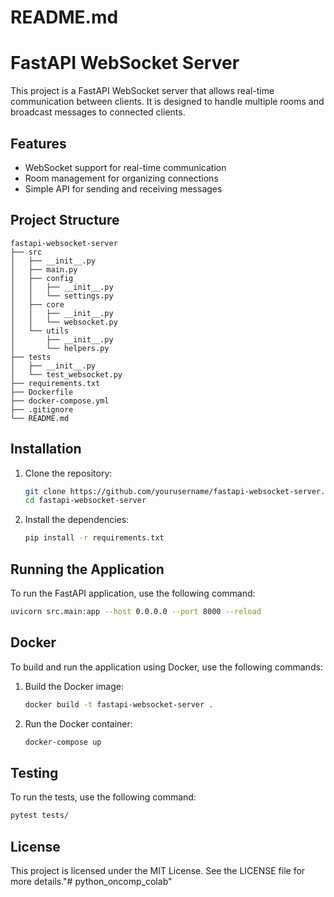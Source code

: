 # README.md

# FastAPI WebSocket Server

This project is a FastAPI WebSocket server that allows real-time communication between clients. It is designed to handle multiple rooms and broadcast messages to connected clients.

## Features

- WebSocket support for real-time communication
- Room management for organizing connections
- Simple API for sending and receiving messages

## Project Structure

```
fastapi-websocket-server
├── src
│   ├── __init__.py
│   ├── main.py
│   ├── config
│   │   ├── __init__.py
│   │   └── settings.py
│   ├── core
│   │   ├── __init__.py
│   │   └── websocket.py
│   └── utils
│       ├── __init__.py
│       └── helpers.py
├── tests
│   ├── __init__.py
│   └── test_websocket.py
├── requirements.txt
├── Dockerfile
├── docker-compose.yml
├── .gitignore
└── README.md
```

## Installation

1. Clone the repository:
   ```bash
   git clone https://github.com/yourusername/fastapi-websocket-server.git
   cd fastapi-websocket-server
   ```

2. Install the dependencies:
   ```bash
   pip install -r requirements.txt
   ```

## Running the Application

To run the FastAPI application, use the following command:

```bash
uvicorn src.main:app --host 0.0.0.0 --port 8000 --reload
```

## Docker

To build and run the application using Docker, use the following commands:

1. Build the Docker image:
   ```bash
   docker build -t fastapi-websocket-server .
   ```

2. Run the Docker container:
   ```bash
   docker-compose up
   ```

## Testing

To run the tests, use the following command:

```bash
pytest tests/
```

## License

This project is licensed under the MIT License. See the LICENSE file for more details."# python_oncomp_colab" 
